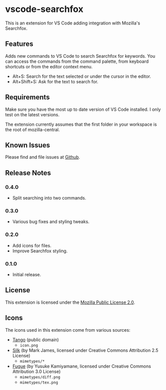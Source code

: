 # vscode-searchfox

This is an extension for VS Code adding integration with Mozilla's Searchfox.

## Features

Adds new commands to VS Code to search Searchfox for keywords. You can access
the commands from the command palette, from keyboard shortcuts or from the
editor context menu.

* Alt+S: Search for the text selected or under the cursor in the editor.
* Alt+Shift+S: Ask for the text to search for.

## Requirements

Make sure you have the most up to date version of VS Code installed. I only test on the latest versions.

The extension currently assumes that the first folder in your workspace is the root of mozilla-central.

## Known Issues

Please find and file issues at [Github](https://github.com/FractalBrew/vscode-searchfox/issues).

## Release Notes

### 0.4.0

* Split searching into two commands.

### 0.3.0

* Various bug fixes and styling tweaks.

### 0.2.0

* Add icons for files.
* Improve Searchfox styling.

### 0.1.0

* Initial release.

## License

This extension is licensed under the [Mozilla Public License 2.0](https://www.mozilla.org/en-US/MPL/2.0/).

## Icons

The icons used in this extension come from various sources:

* [Tango](http://tango.freedesktop.org/) (public domain)
  * `icon.png`
* [Silk](http://www.famfamfam.com/lab/icons/silk/) (by Mark James, licensed under Creative Commons Attribution 2.5 License)
  * `mimetypes/*`
* [Fugue](http://p.yusukekamiyamane.com/) (by Yusuke Kamiyamane, licensed under Creative Commons Attribution 3.0 License)
  * `mimetypes/diff.png`
  * `mimetypes/tex.png`
